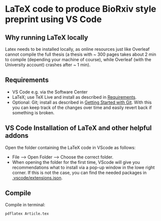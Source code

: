 # LaTeX code to produce BioRxiv style preprint using VS Code

## Why running LaTeX locally
Latex needs to be installed locally, as online resources just like Overleaf cannot compile the full thesis (a thesis with ~ 300 pages takes about 2 min to compile (depending your machine of course), while Overleaf (with the University account) crashes after ~ 1 min).

## Requirements
* VS Code e.g. via the Software Center
* LaTeX; use TeX Live and install as described in [Requirements](https://github.com/James-Yu/LaTeX-Workshop/wiki/Install#requirements).
* Optional: Git; install as described in [Getting Started with Git](https://git-scm.com/book/en/v2/Getting-Started-Installing-Git). With this you can keep track of the changes over time and easily revert back if something is broken.

## VS Code Installation of LaTeX and other helpful addons
Open the folder containing the LaTeX code in VScode as follows:
* File --> Open Folder --> Choose the correct folder.
* When opening the folder for the first time, VScode will give you recommendations what to install via a pop-up window in the lowe right corner. If this is not the case, you can find the needed packages in [.vscode/extensions.json](.vscode/extensions.json).

## Compile
Compile in terminal:
```bash
pdflatex Article.tex
```
